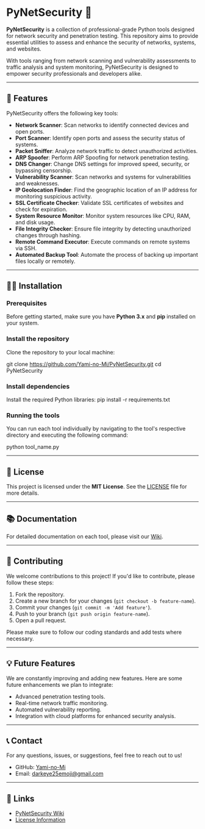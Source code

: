 # PyNetSecurity 🔐

**PyNetSecurity** is a collection of professional-grade Python tools designed for network security and penetration testing. This repository aims to provide essential utilities to assess and enhance the security of networks, systems, and websites.

With tools ranging from network scanning and vulnerability assessments to traffic analysis and system monitoring, PyNetSecurity is designed to empower security professionals and developers alike.

---

## 🚀 Features

PyNetSecurity offers the following key tools:

- **Network Scanner**: Scan networks to identify connected devices and open ports.
- **Port Scanner**: Identify open ports and assess the security status of systems.
- **Packet Sniffer**: Analyze network traffic to detect unauthorized activities.
- **ARP Spoofer**: Perform ARP Spoofing for network penetration testing.
- **DNS Changer**: Change DNS settings for improved speed, security, or bypassing censorship.
- **Vulnerability Scanner**: Scan networks and systems for vulnerabilities and weaknesses.
- **IP Geolocation Finder**: Find the geographic location of an IP address for monitoring suspicious activity.
- **SSL Certificate Checker**: Validate SSL certificates of websites and check for expiration.
- **System Resource Monitor**: Monitor system resources like CPU, RAM, and disk usage.
- **File Integrity Checker**: Ensure file integrity by detecting unauthorized changes through hashing.
- **Remote Command Executor**: Execute commands on remote systems via SSH.
- **Automated Backup Tool**: Automate the process of backing up important files locally or remotely.

---

## 🧑‍💻 Installation

### Prerequisites

Before getting started, make sure you have **Python 3.x** and **pip** installed on your system.

### Install the repository

Clone the repository to your local machine:

git clone https://github.com/Yami-no-Mi/PyNetSecurity.git
cd PyNetSecurity


### Install dependencies

Install the required Python libraries:
pip install -r requirements.txt

### Running the tools

You can run each tool individually by navigating to the tool's respective directory and executing the following command:

python tool_name.py

---

## 📄 License

This project is licensed under the **MIT License**. See the [LICENSE](https://github.com/Yami-no-Mi/PyNetSecurity/tree/main?tab=MIT-1-ov-file#readme) file for more details.

---

## 📚 Documentation

For detailed documentation on each tool, please visit our [Wiki](https://github.com/Yami-no-Mi/PyNetSecurity/wiki).

---

## 🔧 Contributing

We welcome contributions to this project! If you'd like to contribute, please follow these steps:

1. Fork the repository.
2. Create a new branch for your changes (`git checkout -b feature-name`).
3. Commit your changes (`git commit -m 'Add feature'`).
4. Push to your branch (`git push origin feature-name`).
5. Open a pull request.

Please make sure to follow our coding standards and add tests where necessary.

---

## 💡 Future Features

We are constantly improving and adding new features. Here are some future enhancements we plan to integrate:

- Advanced penetration testing tools.
- Real-time network traffic monitoring.
- Automated vulnerability reporting.
- Integration with cloud platforms for enhanced security analysis.

---

## 📞 Contact

For any questions, issues, or suggestions, feel free to reach out to us!

- GitHub: [Yami-no-Mi](https://github.com/Yami-no-Mi/)
- Email: darkeye25emoji@gmail.com

---

## 🔗 Links

- [PyNetSecurity Wiki](https://github.com/Yami-no-Mi/PyNetSecurity/wiki)
- [License Information](https://github.com/Yami-no-Mi/PyNetSecurity/blob/main/LICENSE)
